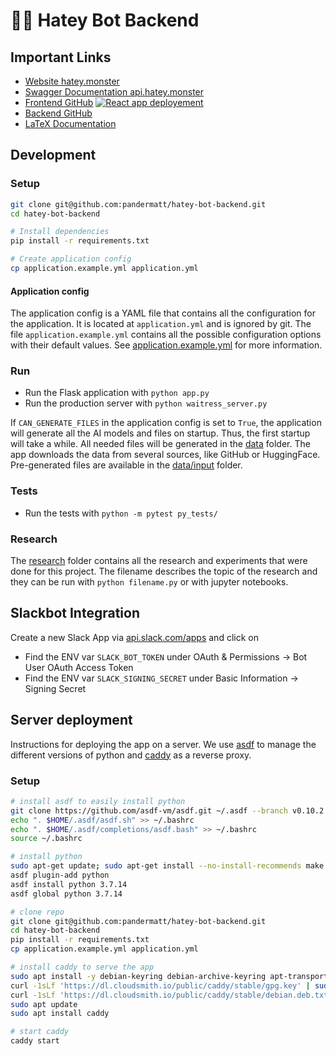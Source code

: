 # 🤬🤖 Hatey Bot Backend

## Important Links

- [Website hatey.monster](https://hatey.monster)
- [Swagger Documentation api.hatey.monster](https://api.hatey.monster)
- [Frontend GitHub](https://github.com/pandermatt/hatey-bot-frontend) [![React app deployement](https://github.com/pandermatt/hatey-bot-frontend/actions/workflows/deploy.yml/badge.svg)](https://github.com/pandermatt/hatey-bot-frontend/actions/workflows/deploy.yml)
- [Backend GitHub](https://github.com/pandermatt/hatey-bot-backend)
- [LaTeX Documentation](https://www.overleaf.com/project/633592679211c2009c8bce96)


## Development

### Setup

```bash
git clone git@github.com:pandermatt/hatey-bot-backend.git
cd hatey-bot-backend

# Install dependencies
pip install -r requirements.txt

# Create application config
cp application.example.yml application.yml
```

#### Application config

The application config is a YAML file that contains all the configuration for the application. 
It is located at `application.yml` and is ignored by git. 
The file `application.example.yml` contains all the possible configuration options with their default values.
See [application.example.yml](application.example.yml) for more information.


### Run

- Run the Flask application with `python app.py`
- Run the production server with `python waitress_server.py`

If `CAN_GENERATE_FILES` in the application config is set to `True`, the application will generate all the AI models and files on startup.
Thus, the first startup will take a while.
All needed files will be generated in the [data](data) folder.
The app downloads the data from several sources, like GitHub or HuggingFace.
Pre-generated files are available in the [data/input](data/input) folder.


### Tests

- Run the tests with `python -m pytest py_tests/`


### Research

The [research](research) folder contains all the research and experiments that were done for this project.
The filename describes the topic of the research and they can be run with `python filename.py` or with jupyter notebooks.

## Slackbot Integration

Create a new Slack App via [api.slack.com/apps](https://api.slack.com/apps) and click on <Your Slack App Name>

- Find the ENV var `SLACK_BOT_TOKEN` under OAuth & Permissions $\rightarrow$ Bot User OAuth Access Token
- Find the ENV var `SLACK_SIGNING_SECRET` under Basic Information $\rightarrow$ Signing Secret


## Server deployment

Instructions for deploying the app on a server.
We use [asdf](https://asdf-vm.com/#/) to manage the different versions of python and [caddy](https://caddyserver.com/) as a reverse proxy.

### Setup

```bash
# install asdf to easily install python
git clone https://github.com/asdf-vm/asdf.git ~/.asdf --branch v0.10.2
echo ". $HOME/.asdf/asdf.sh" >> ~/.bashrc
echo ". $HOME/.asdf/completions/asdf.bash" >> ~/.bashrc
source ~/.bashrc

# install python
sudo apt-get update; sudo apt-get install --no-install-recommends make build-essential libssl-dev zlib1g-dev libbz2-dev libreadline-dev libsqlite3-dev wget curl llvm libncurses5-dev xz-utils tk-dev libxml2-dev libxmlsec1-dev libffi-dev liblzma-dev
asdf plugin-add python
asdf install python 3.7.14
asdf global python 3.7.14

# clone repo
git clone git@github.com:pandermatt/hatey-bot-backend.git
cd hatey-bot-backend
pip install -r requirements.txt
cp application.example.yml application.yml

# install caddy to serve the app
sudo apt install -y debian-keyring debian-archive-keyring apt-transport-https
curl -1sLf 'https://dl.cloudsmith.io/public/caddy/stable/gpg.key' | sudo gpg --dearmor -o /usr/share/keyrings/caddy-stable-archive-keyring.gpg
curl -1sLf 'https://dl.cloudsmith.io/public/caddy/stable/debian.deb.txt' | sudo tee /etc/apt/sources.list.d/caddy-stable.list
sudo apt update
sudo apt install caddy

# start caddy
caddy start
```
